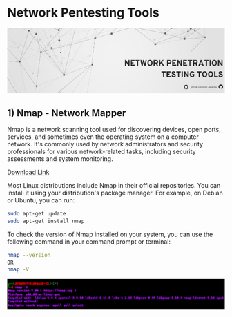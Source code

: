 # Network Pentesting Tools
![Git-Hub-Mark](https://raw.githubusercontent.com/0x-Jayanta/HPTI-SEP23-109/main/github.png)
## 1) Nmap - Network Mapper
Nmap is a network scanning tool used for discovering devices, open ports, services, and sometimes even the operating system on a computer network. It's commonly used by network administrators and security professionals for various network-related tasks, including security assessments and system monitoring.

[Download Link](https://nmap.org/download)

Most Linux distributions include Nmap in their official repositories. You can install it using your distribution's package manager. For example, on Debian or Ubuntu, you can run:

```bash
sudo apt-get update
sudo apt-get install nmap
```
To check the version of Nmap installed on your system, you can use the following command in your command prompt or terminal:

```bash
nmap --version 
OR
nmap -V
```
![App Screenshot](https://raw.githubusercontent.com/0x-Jayanta/HPTI-SEP23-109/main/images/nmap.png)
